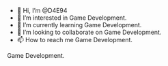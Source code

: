 - 👋 Hi, I’m @D4E94
- 👀 I’m interested in Game Development.
- 🌱 I’m currently learning Game Development.
- 💞️ I’m looking to collaborate on Game Development.
- 📫 How to reach me Game Development.

Game Development.

<!---
D4E94/D4E94 is a ✨ special ✨ repository because its `README.md` (this file) appears on your GitHub profile.
You can click the Preview link to take a look at your changes.
--->
